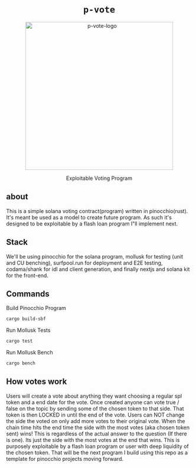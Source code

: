 <h1 align="center">
  <code>p-vote</code>
</h1>
<p align="center">
  <img width="400" alt="p-vote-logo" src="https://github.com/user-attachments/assets/7a81eefa-4ab4-4481-accf-c950b84bd7ff" />
</p>
<p align="center">
  Exploitable Voting Program
</p>

## about

This is a simple solana voting contract(program) written in pinocchio(rust). It's meant be used as a model to create future program. As such it's designed to be exploitable by a flash loan program I"ll implement next.

## Stack

We'll be using pinocchio for the solana program, mollusk for testing (unit and CU benching), surfpool.run for deployment and E2E testing, codama/shank for idl and client generation, and finally nextjs and solana kit for the front-end.

## Commands

Build Pinocchio Program
```bash
cargo build-sbf
```
Run Mollusk Tests
```bash
cargo test
```
Run Mollusk Bench
```bash
cargo bench
```

## How votes work

Users will create a vote about anything they want choosing a regular spl token and a end date for the vote. Once created anyone can vote true / false on the topic by sending some of the chosen token to that side. That token is then LOCKED in until the end of the vote. Users can NOT change the side the voted on only add more votes to their original vote. When the chain time hits the end time the side with the most votes (aka chosen token sent) wins! This is regardless of the actual answer to the question (If there is one). Its just the side with the most votes at the end that wins. This is purposely exploitable by a flash loan program or user with deep liquidity of the chosen token. That will be the next program I build using this repo as a template for pinocchio projects moving forward.
